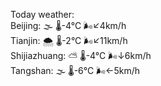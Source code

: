 Today weather:  
Beijing: 🌫  🌡️-4°C 🌬️↙4km/h  
Tianjin: 🌨  🌡️-2°C 🌬️↙11km/h  
Shijiazhuang: ⛅️  🌡️-4°C 🌬️↓6km/h  
Tangshan: 🌫  🌡️-6°C 🌬️←5km/h  
